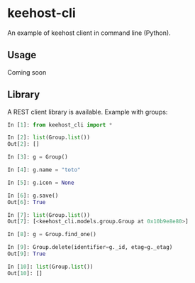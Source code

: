 # keehost-cli

An example of keehost client in command line (Python).

## Usage

Coming soon

## Library

A REST client library is available. Example with groups:

```python
In [1]: from keehost_cli import *

In [2]: list(Group.list())
Out[2]: []

In [3]: g = Group()

In [4]: g.name = "toto"

In [5]: g.icon = None

In [6]: g.save()
Out[6]: True

In [7]: list(Group.list())
Out[7]: [<keehost_cli.models.group.Group at 0x10b9e8e80>]

In [8]: g = Group.find_one()

In [9]: Group.delete(identifier=g._id, etag=g._etag)
Out[9]: True

In [10]: list(Group.list())
Out[10]: []
```
